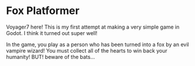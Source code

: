 # Fox Platformer

Voyager7 here! This is my first attempt at making a very simple game in Godot. I think it turned out super well!

In the game, you play as a person who has been turned into a fox by an evil vampire wizard! You must collect all of the
hearts to win back your humanity! BUT! beware of the bats...
